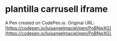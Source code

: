 # plantilla carrusell iframe 

A Pen created on CodePen.io. Original URL: [https://codepen.io/luisangelmaciel/pen/PoBNwXG](https://codepen.io/luisangelmaciel/pen/PoBNwXG).

